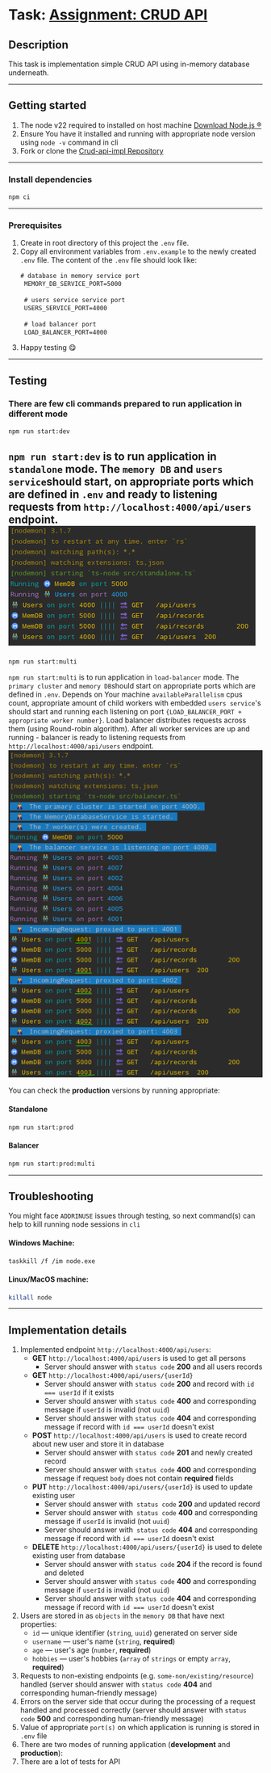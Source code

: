 # Task: [Assignment: CRUD API](https://github.com/AlreadyBored/nodejs-assignments/blob/main/assignments/crud-api/assignment.md)

## Description

This task is implementation simple CRUD API using in-memory database underneath.

---

## Getting started
1. The node v22 required to installed on host machine [Download Node.js ®](https://nodejs.org/en/download/package-manager/current)
2. Ensure You have it installed and running with appropriate node version using `node -v` command in cli 
3. Fork or clone the [Crud-api-impl Repository](https://github.com/JsPowWow/rss-nodejs-2024Q3/tree/crud-api-impl)

---

### Install dependencies

```bash
npm ci
```

---

### Prerequisites

1. Create in root directory of this project the `.env` file.  
2. Copy all environment variables from `.env.example` to the newly created `.env` file.
   The content of the `.env` file should look like:
   ```dotenv
   # database in memory service port
    MEMORY_DB_SERVICE_PORT=5000

    # users service service port
    USERS_SERVICE_PORT=4000

    # load balancer port
    LOAD_BALANCER_PORT=4000
   ```
3. Happy testing 😋  

---

## Testing

### There are few cli commands prepared to run application in different mode

```bash
npm run start:dev
```
`npm run start:dev` is to run application in `standalone` mode. The `memory DB` and `users service`should start,
on appropriate ports which are defined in `.env` and ready to listening requests from `http://localhost:4000/api/users` endpoint.
![standalone.png](src/docs/img/standalone.png)
---

```bash
npm run start:multi
```
`npm run start:multi` is to run application in `load-balancer` mode. 
The `primary cluster` and `memory DB`should start on appropriate ports which are defined in `.env`.
Depends on Your machine `availableParallelism` cpus count, appropriate amount of child workers with embedded `users service`'s
should start and running each listening on port `{LOAD_BALANCER_PORT + appropriate worker number}`.
Load balancer distributes requests across them (using Round-robin algorithm).
After all worker services are up and running - balancer is ready to listening requests from `http://localhost:4000/api/users` endpoint.
![balancer.png](src/docs/img/balancer.png)

You can check the **production** versions by running appropriate:

#### Standalone
```bash
npm run start:prod
```

#### Balancer
```bash
npm run start:prod:multi
```

---

## Troubleshooting
You might face `ADDRINUSE` issues through testing, so next command(s) can help to kill running node sessions in `cli`

#### Windows Machine:
```bash
taskkill /f /im node.exe
```

#### Linux/MacOS machine:
```bash
killall node
```

---

## Implementation details

1. Implemented endpoint `http://localhost:4000/api/users`:
   - **GET** `http://localhost:4000/api/users` is used to get all persons
      - Server should answer with `status code` **200** and all users records
   - **GET** `http://localhost:4000/api/users/{userId}`
      - Server should answer with `status code` **200** and record with `id === userId` if it exists
      - Server should answer with `status code` **400** and corresponding message if `userId` is invalid (not `uuid`)
      - Server should answer with `status code` **404** and corresponding message if record with `id === userId` doesn't exist
   - **POST** `http://localhost:4000/api/users` is used to create record about new user and store it in database
      - Server should answer with `status code` **201** and newly created record
      - Server should answer with `status code` **400** and corresponding message if request `body` does not contain **required** fields
   - **PUT** `http://localhost:4000/api/users/{userId}` is used to update existing user
      - Server should answer with` status code` **200** and updated record
      - Server should answer with` status code` **400** and corresponding message if `userId` is invalid (not `uuid`)
      - Server should answer with` status code` **404** and corresponding message if record with `id === userId` doesn't exist
   - **DELETE** `http://localhost:4000/api/users/{userId}` is used to delete existing user from database
      - Server should answer with `status code` **204** if the record is found and deleted
      - Server should answer with `status code` **400** and corresponding message if `userId` is invalid (not `uuid`)
      - Server should answer with `status code` **404** and corresponding message if record with `id === userId` doesn't exist
2. Users are stored in as `objects` in the `memory DB` that have next properties:
   - `id` — unique identifier (`string`, `uuid`) generated on server side
   - `username` — user's name (`string`, **required**)
   - `age` — user's age (`number`, **required**)
   - `hobbies` — user's hobbies (`array` of `strings` or empty `array`, **required**)
3. Requests to non-existing endpoints (e.g. `some-non/existing/resource`) handled (server should answer with `status code` **404** and corresponding human-friendly message)
4. Errors on the server side that occur during the processing of a request handled and processed correctly (server should answer with `status code` **500** and corresponding human-friendly message)
5. Value of appropriate `port(s)` on which application is running is stored in `.env` file
6. There are two modes of running application (**development** and **production**):
7. There are a lot of tests for API
